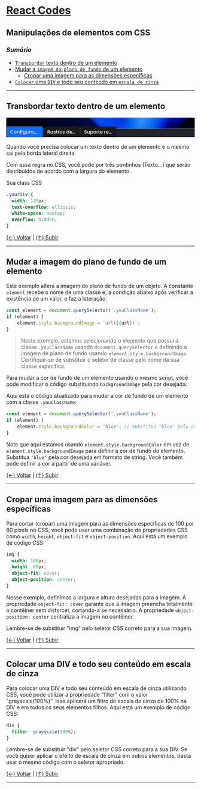 # [React Codes](https://github.com/systemboys/React_Codes#react-codes "React Codes")

## Manipulações de elementos com CSS

### *Sumário*

- [`Transbordar` texto dentro de um elemento](#transbordar-texto-dentro-de-um-elemento "Transbordar texto dentro de um elemento")
- [Mudar a `imagem do plano de fundo` de um elemento](#mudar-a-imagem-do-plano-de-fundo-de-um-elemento "Mudar a imagem do plano de fundo de um elemento")
  - [Cropar uma imagem para as dimensões específicas](#cropar-uma-imagem-para-as-dimens%C3%B5es-espec%C3%ADficas "Cropar uma imagem para as dimensões específicas")
- [`Colocar` uma `DIV` e todo seu conteúdo em `escala de cinza`](#colocar-uma-div-e-todo-seu-conte%C3%BAdo-em-escala-de-cinza "Colocar uma DIV e todo seu conteúdo em escala de cinza")

---

## Transbordar texto dentro de um elemento

[![Transbordar texto dentro de um elemento](https://github.com/systemboys/React_Codes/raw/main/CSS%20e%20HTML/Manipula%C3%A7%C3%B5es%20de%20elementos%20com%20CSS/images/Transbordar_texto_dentro_de_um_elemento.png "Transbordar texto dentro de um elemento")](https://github.com/systemboys/React_Codes/raw/main/CSS%20e%20HTML/Manipula%C3%A7%C3%B5es%20de%20elementos%20com%20CSS/images/Transbordar_texto_dentro_de_um_elemento.png "Transbordar texto dentro de um elemento")

Quando você precisa colocar um texto dentro de um elemento e o mesmo sai pela borda lateral direita.

Com essa regra no CSS, você pode por três pontinhos (Texto...) que serão distribuídos de acordo com a largura do elemento.

Sua class CSS

```css
.yourDiv {
  width: 120px;
  text-overflow: ellipsis;
  white-space: nowrap;
  overflow: hidden;
}
```

[(&larr;) Voltar](https://github.com/systemboys/React_Codes#react-codes "Voltar ao Sumário") | 
[(&uarr;) Subir](#sum%C3%A1rio "Subir para o topo")

---

## Mudar a imagem do plano de fundo de um elemento

Este exemplo altera a imagem do plano de fundo de um objeto. A constante `element` recebe o nome de uma classe e, a condição abaixo após verificar a existência de um valor, e faz a lateração:

```jsx
const element = document.querySelector('.youClassName');
if (element) {
    element.style.backgroundImage = `url(${url})`;
}
```

> Neste exemplo, estamos selecionando o elemento que possui a classe `.youClassName` usando `document.querySelector` e definindo a imagem de plano de fundo usando `element.style.backgroundImage`. Certifique-se de substituir o seletor de classe pelo nome da sua classe específica.

Para mudar a cor de fundo de um elemento usando o mesmo script, você pode modificar o código substituindo `backgroundImage` pela cor desejada.

Aqui está o código atualizado para mudar a cor de fundo de um elemento com a classe `.youClassName`:

```jsx
const element = document.querySelector('.youClassName');
if (element) {
    element.style.backgroundColor = 'blue'; // Substitua "blue" pela cor desejada
}
```

Note que aqui estamos usando `element.style.backgroundColor` em vez de `element.style.backgroundImage` para definir a cor de fundo do elemento. Substitua `'blue'` pela cor desejada em formato de string. Você também pode definir a cor a partir de uma variável.

[(&larr;) Voltar](https://github.com/systemboys/React_Codes#react-codes "Voltar ao Sumário") | 
[(&uarr;) Subir](#sum%C3%A1rio "Subir para o topo")

---

## Cropar uma imagem para as dimensões específicas

Para cortar (cropar) uma imagem para as dimensões específicas de 100 por 60 pixels no CSS, você pode usar uma combinação de propriedades CSS como `width`, `height`, `object-fit` e `object-position`. Aqui está um exemplo de código CSS:

```css
img {
  width: 100px;
  height: 60px;
  object-fit: cover;
  object-position: center;
}
```

Nesse exemplo, definimos a largura e altura desejadas para a imagem. A propriedade `object-fit: cover` garante que a imagem preencha totalmente o contêiner sem distorcer, cortando-a se necessário. A propriedade `object-position: center` centraliza a imagem no contêiner.

Lembre-se de substituir "img" pelo seletor CSS correto para a sua imagem.

[(&larr;) Voltar](https://github.com/systemboys/React_Codes#react-codes "Voltar ao Sumário") | 
[(&uarr;) Subir](#sum%C3%A1rio "Subir para o topo")

---

## Colocar uma DIV e todo seu conteúdo em escala de cinza

Para colocar uma DIV e todo seu conteúdo em escala de cinza utilizando CSS, você pode utilizar a propriedade "filter" com o valor "grayscale(100%)". Isso aplicará um filtro de escala de cinza de 100% na DIV e em todos os seus elementos filhos. Aqui está um exemplo de código CSS:

```css
div {
  filter: grayscale(100%);
}
```

Lembre-se de substituir "div" pelo seletor CSS correto para a sua DIV. Se você quiser aplicar o efeito de escala de cinza em outros elementos, basta usar o mesmo código com o seletor apropriado.

[(&larr;) Voltar](https://github.com/systemboys/React_Codes#react-codes "Voltar ao Sumário") | 
[(&uarr;) Subir](#sum%C3%A1rio "Subir para o topo")

---
